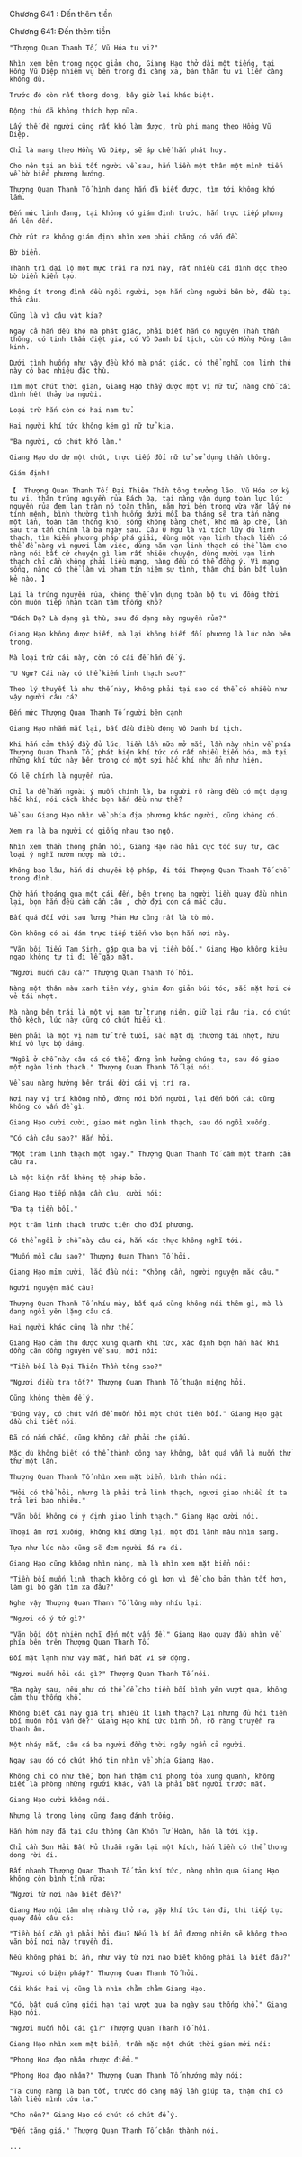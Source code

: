 




Chương 641 : Đến thêm tiền


Chương 641: Đến thêm tiền

	"Thượng Quan Thanh Tố, Vũ Hóa tu vi?"

	Nhìn xem bên trong ngọc giản cho, Giang Hạo thở dài một tiếng, tại Hồng Vũ Diệp nhiệm vụ bên trong đi càng xa, bản thân tu vi liền càng không đủ.

	Trước đó còn rất thong dong, bây giờ lại khác biệt.

	Động thủ đã không thích hợp nữa.

	Lấy thế đè người cũng rất khó làm được, trừ phi mang theo Hồng Vũ Diệp.

	Chỉ là mang theo Hồng Vũ Diệp, sẽ áp chế hắn phát huy.

	Cho nên tại an bài tốt người về sau, hắn liền một thân một mình tiến về bờ biển phương hướng.

	Thượng Quan Thanh Tố hình dạng hắn đã biết được, tìm tới không khó lắm.

	Đến mức linh đang, tại không có giám định trước, hắn trực tiếp phong ấn lên đến.

	Chờ rút ra không giám định nhìn xem phải chăng có vấn đề.

	Bờ biển.

	Thành trì đại lộ một mực trải ra nơi này, rất nhiều cái đình dọc theo bờ biển kiến tạo.

	Không ít trong đình đều ngồi người, bọn hắn cùng người bên bờ, đều tại thả câu.

	Cũng là vì câu vật kia?

	Ngay cả hắn đều khó mà phát giác, phải biết hắn có Nguyên Thần thần thông, có tinh thần điệt gia, có Vô Danh bí tịch, còn có Hồng Mông tâm kinh.

	Dưới tình huống như vậy đều khó mà phát giác, có thể nghĩ con linh thú này có bao nhiêu đặc thù.

	Tìm một chút thời gian, Giang Hạo thấy được một vị nữ tử, nàng chỗ cái đình hết thảy ba người.

	Loại trừ hắn còn có hai nam tử.

	Hai người khí tức không kém gì nữ tử kia.

	"Ba người, có chút khó làm."

	Giang Hạo do dự một chút, trực tiếp đối nữ tử sử dụng thần thông.

	Giám định!

	【  Thượng Quan Thanh Tố: Đại Thiên Thần tông trưởng lão, Vũ Hóa sơ kỳ tu vi, thân trúng nguyền rủa Bách Dạ, tại nàng vận dụng toàn lực lúc nguyền rủa đem lan tràn nó toàn thân, năm hơi bên trong vừa vặn lấy nó tính mệnh, bình thường tình huống dưới mỗi ba tháng sẽ tra tấn nàng một lần, toàn tâm thống khổ, sống không bằng chết, khó mà áp chế, lần sau tra tấn chính là ba ngày sau. Câu U Ngư là vì tích lũy đủ linh thạch, tìm kiếm phương pháp phá giải, dùng một vạn linh thạch liền có thể để nàng vì ngươi làm việc, dùng năm vạn linh thạch có thể làm cho nàng nói bất cứ chuyện gì làm rất nhiều chuyện, dùng mười vạn linh thạch chỉ cần không phải liều mạng, nàng đều có thể đồng ý. Vì mạng sống, nàng có thể làm vi phạm tín niệm sự tình, thậm chí bán bất luận kẻ nào. 】

	Lại là trúng nguyền rủa, không thể vận dụng toàn bộ tu vi đồng thời còn muốn tiếp nhận toàn tâm thống khổ?

	"Bách Dạ? Là dạng gì thù, sau đó dạng này nguyền rủa?"

	Giang Hạo không được biết, mà lại không biết đối phương là lúc nào bên trong.

	Mà loại trừ cái này, còn có cái để hắn để ý.

	"U Ngư? Cái này có thể kiếm linh thạch sao?"

	Theo lý thuyết là như thế này, không phải tại sao có thể có nhiều như vậy người câu cá?

	Đến mức Thượng Quan Thanh Tố người bên cạnh

	Giang Hạo nhắm mắt lại, bắt đầu điều động Vô Danh bí tịch.

	Khi hắn cảm thấy đầy đủ lúc, liền lần nữa mở mắt, lần này nhìn về phía Thượng Quan Thanh Tố, phát hiện khí tức có rất nhiều biến hóa, mà tại những khí tức này bên trong có một sợi hắc khí như ẩn như hiện.

	Có lẽ chính là nguyền rủa.

	Chỉ là để hắn ngoài ý muốn chính là, ba người rõ ràng đều có một dạng hắc khí, nói cách khác bọn hắn đều như thế?

	Về sau Giang Hạo nhìn về phía địa phương khác người, cũng không có.

	Xem ra là ba người có giống nhau tao ngộ.

	Nhìn xem thần thông phản hồi, Giang Hạo não hải cực tốc suy tư, các loại ý nghĩ nườm nượp mà tới.

	Không bao lâu, hắn di chuyển bộ pháp, đi tới Thượng Quan Thanh Tố chỗ trong đình.

	Chờ hắn thoáng qua một cái đến, bên trong ba người liền quay đầu nhìn lại, bọn hắn đều cầm cần câu , chờ đợi con cá mắc câu.

	Bất quá đối với sau lưng Phản Hư cũng rất là tò mò.

	Còn không có ai dám trực tiếp tiến vào bọn hắn nơi này.

	"Vãn bối Tiếu Tam Sinh, gặp qua ba vị tiền bối." Giang Hạo không kiêu ngạo không tự ti đi lễ gặp mặt.

	"Ngươi muốn câu cá?" Thượng Quan Thanh Tố hỏi.

	Nàng một thân màu xanh tiên váy, ghim đơn giản búi tóc, sắc mặt hơi có vẻ tái nhợt.

	Mà nàng bên trái là một vị nam tử trung niên, giữ lại râu ria, có chút thô kệch, lúc này cũng có chút hiếu kì.

	Bên phải là một vị nam tử trẻ tuổi, sắc mặt dị thường tái nhợt, hữu khí vô lực bộ dáng.

	"Ngồi ở chỗ này câu cá có thể, đừng ảnh hưởng chúng ta, sau đó giao một ngàn linh thạch." Thượng Quan Thanh Tố lại nói.

	Về sau nàng hướng bên trái dời cái vị trí ra.

	Nơi này vị trí không nhỏ, đừng nói bốn người, lại đến bốn cái cũng không có vấn đề gì.

	Giang Hạo cười cười, giao một ngàn linh thạch, sau đó ngồi xuống.

	"Có cần câu sao?" Hắn hỏi.

	"Một trăm linh thạch một ngày." Thượng Quan Thanh Tố cầm một thanh cần câu ra.

	Là một kiện rất không tệ pháp bảo.

	Giang Hạo tiếp nhận cần câu, cười nói:

	"Đa tạ tiền bối."

	Một trăm linh thạch trước tiên cho đối phương.

	Có thể ngồi ở chỗ này câu cá, hắn xác thực không nghĩ tới.

	"Muốn mồi câu sao?" Thượng Quan Thanh Tố hỏi.

	Giang Hạo mỉm cười, lắc đầu nói: "Không cần, người nguyện mắc câu."

	Người nguyện mắc câu?

	Thượng Quan Thanh Tố nhíu mày, bất quá cũng không nói thêm gì, mà là đang ngồi yên lặng câu cá.

	Hai người khác cũng là như thế.

	Giang Hạo cảm thụ được xung quanh khí tức, xác định bọn hắn hắc khí đồng căn đồng nguyên về sau, mới nói:

	"Tiền bối là Đại Thiên Thần tông sao?"

	"Ngươi điều tra tốt?" Thượng Quan Thanh Tố thuận miệng hỏi.

	Cũng không thèm để ý.

	"Đúng vậy, có chút vấn đề muốn hỏi một chút tiền bối." Giang Hạo gật đầu chi tiết nói.

	Đã có nắm chắc, cũng không cần phải che giấu.

	Mặc dù không biết có thể thành công hay không, bất quá vẫn là muốn thử thử một lần.

	Thượng Quan Thanh Tố nhìn xem mặt biển, bình thản nói:

	"Hỏi có thể hỏi, nhưng là phải trả linh thạch, ngươi giao nhiều ít ta trả lời bao nhiêu."

	"Vãn bối không có ý định giao linh thạch." Giang Hạo cười nói.

	Thoại âm rơi xuống, không khí dừng lại, một đôi lãnh mâu nhìn sang.

	Tựa như lúc nào cũng sẽ đem người đá ra đi.

	Giang Hạo cũng không nhìn nàng, mà là nhìn xem mặt biển nói:

	"Tiền bối muốn linh thạch không có gì hơn vì để cho bản thân tốt hơn, làm gì bỏ gần tìm xa đâu?"

	Nghe vậy Thượng Quan Thanh Tố lông mày nhíu lại:

	"Ngươi có ý tứ gì?"

	"Vãn bối đột nhiên nghĩ đến một vấn đề." Giang Hạo quay đầu nhìn về phía bên trên Thượng Quan Thanh Tố.

	Đối mặt lạnh như vậy mắt, hắn bất vi sở động.

	"Ngươi muốn hỏi cái gì?" Thượng Quan Thanh Tố nói.

	"Ba ngày sau, nếu như có thể để cho tiền bối bình yên vượt qua, không cảm thụ thống khổ.

	Không biết cái này giá trị nhiều ít linh thạch? Lại nhưng đủ hỏi tiền bối muốn hỏi vấn đề?" Giang Hạo khí tức bình ổn, rõ ràng truyền ra thanh âm.

	Một nháy mắt, câu cá ba người đồng thời ngây ngẩn cả người.

	Ngay sau đó có chút khó tin nhìn về phía Giang Hạo.

	Không chỉ có như thế, bọn hắn thậm chí phong tỏa xung quanh, không biết là phòng những người khác, vẫn là phải bắt người trước mắt.

	Giang Hạo cười không nói.

	Nhưng là trong lòng cũng đang đánh trống.

	Hắn hôm nay đã tại câu thông Càn Khôn Tử Hoàn, hẳn là tới kịp.

	Chỉ cần Sơn Hải Bất Hủ thuẫn ngăn lại một kích, hắn liền có thể thong dong rời đi.

	Rất nhanh Thượng Quan Thanh Tố tản khí tức, nàng nhìn qua Giang Hạo không còn bình tĩnh nữa:

	"Ngươi từ nơi nào biết đến?"

	Giang Hạo nội tâm nhẹ nhàng thở ra, gặp khí tức tán đi, thì tiếp tục quay đầu câu cá:

	"Tiền bối cần gì phải hỏi đâu? Nếu là bí ẩn đương nhiên sẽ không theo vãn bối nơi này truyền đi.

	Nếu không phải bí ẩn, như vậy từ nơi nào biết không phải là biết đâu?"

	"Ngươi có biện pháp?" Thượng Quan Thanh Tố hỏi.

	Cái khác hai vị cũng là nhìn chằm chằm Giang Hạo.

	"Có, bất quá cũng giới hạn tại vượt qua ba ngày sau thống khổ." Giang Hạo nói.

	"Ngươi muốn hỏi cái gì?" Thượng Quan Thanh Tố hỏi.

	Giang Hạo nhìn xem mặt biển, trầm mặc một chút thời gian mới nói:

	"Phong Hoa đạo nhân nhược điểm."

	"Phong Hoa đạo nhân?" Thượng Quan Thanh Tố nhướng mày nói:

	"Ta cùng nàng là bạn tốt, trước đó càng mấy lần giúp ta, thậm chí có lần liều mình cứu ta."

	"Cho nên?" Giang Hạo có chút có chút để ý.

	"Đến tăng giá." Thượng Quan Thanh Tố chân thành nói.

	...




